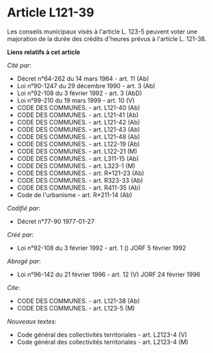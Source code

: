 # Article L121-39

Les conseils municipaux visés à l'article L. 123-5 peuvent voter une majoration de la durée des crédits d'heures prévus à
l'article L. 121-38.

**Liens relatifs à cet article**

_Cité par_:

  - Décret n°64-262 du 14 mars 1964 - art. 11 (Ab)
  - Loi n°90-1247 du 29 décembre 1990 - art. 3 (Ab)
  - Loi n°92-108 du 3 février 1992 - art. 3 (AbD)
  - Loi n°99-210 du 19 mars 1999 - art. 10 (V)
  - CODE DES COMMUNES. - art. L121-40 (Ab)
  - CODE DES COMMUNES. - art. L121-41 (Ab)
  - CODE DES COMMUNES. - art. L121-42 (Ab)
  - CODE DES COMMUNES. - art. L121-43 (Ab)
  - CODE DES COMMUNES. - art. L121-48 (Ab)
  - CODE DES COMMUNES. - art. L122-19 (Ab)
  - CODE DES COMMUNES. - art. L122-21 (M)
  - CODE DES COMMUNES. - art. L311-15 (Ab)
  - CODE DES COMMUNES. - art. L323-1 (M)
  - CODE DES COMMUNES. - art. R*121-23 (Ab)
  - CODE DES COMMUNES. - art. R323-33 (Ab)
  - CODE DES COMMUNES. - art. R411-35 (Ab)
  - Code de l'urbanisme - art. R*211-14 (Ab)

_Codifié par_:

  - Décret n°77-90 1977-01-27

_Créé par_:

  - Loi n°92-108 du 3 février 1992 - art. 1 () JORF 5 février 1992

_Abrogé par_:

  - Loi n°96-142 du 21 février 1996 - art. 12 (V) JORF 24 février 1996

_Cite_:

  - CODE DES COMMUNES. - art. L121-38 (Ab)
  - CODE DES COMMUNES. - art. L123-5 (M)

_Nouveaux textes_:

  - Code général des collectivités territoriales - art. L2123-4 (V)
  - Code général des collectivités territoriales - art. L2123-4 (M)
